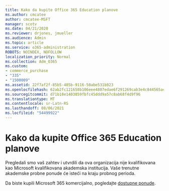 ```yaml
---
title: Kako da kupite Office 365 Education planove
ms.author: cmcatee
author: cmcatee-MSFT
manager: scotv
ms.date: 04/21/2020
ms.reviewer: drjones, jmueller
ms.audience: Admin
ms.topic: article
ms.service: o365-administration
ROBOTS: NOINDEX, NOFOLLOW
localization_priority: Normal
ms.collection: Adm_O365
ms.custom:
- commerce_purchase
- "335"
- "1500009"
ms.assetid: 22f7af2f-85b5-405b-9116-50abe531b023
ms.openlocfilehash: 62ab2fc121658b106eee4807edae6f291269cab3e4c844565acc3dbce949b3c0
ms.sourcegitcommit: d71b18e1403859fbfc45ddd9a57c8ab68f4d9f96
ms.translationtype: MT
ms.contentlocale: sr-Latn-RS
ms.lasthandoff: 08/06/2021
ms.locfileid: "54499922"
---
```

# <a name="how-to-purchase-office-365-education-plans"></a>Kako da kupite Office 365 Education planove

Pregledali smo vaš zahtev i utvrdili da ova organizacija nije kvalifikovana kao Microsoft kvalifikovana akademska institucija. Vaše trenutne akademske probne ponude će isteći na kraju probnog perioda.
  
Da biste kupili Microsoft 365 komercijalno, pogledajte [dostupne ponude](https://go.microsoft.com/fwlink/p/?linkid=868433).  